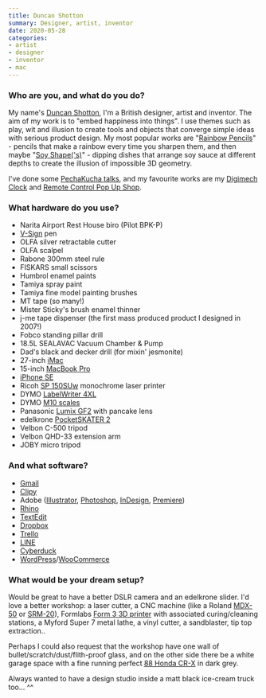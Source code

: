 ```yaml
---
title: Duncan Shotton
summary: Designer, artist, inventor
date: 2020-05-28
categories:
- artist
- designer
- inventor
- mac
---
```


### Who are you, and what do you do?

My name's [Duncan Shotton](https://dshott.co.uk/ "Duncan's website."), I'm a British designer, artist and inventor. The aim of my work is to "embed happiness into things". I use themes such as play, wit and illusion to create tools and objects that converge simple ideas with serious product design. My most popular works are "[Rainbow Pencils](https://dshott.co.uk/rainbow "Duncan's rainbow pencils.")" - pencils that make a rainbow every time you sharpen them, and then maybe "[Soy Shape('s)](https://dshott.co.uk/product/soy/ "Duncan's soy sauce dipping dishes.")" - dipping dishes that arrange soy sauce at different depths to create the illusion of impossible 3D geometry.

I've done some [PechaKucha talks](https://www.pechakucha.com/users/duncan-shotton "Duncan's PechaKucha account."), and my favourite works are my [Digimech Clock](https://dshott.co.uk/digimech "Duncan's electromagnetic clock.") and [Remote Control Pop Up Shop](https://dshott.co.uk/rc-shop "Duncan's tiny remotes controlled pop up shop.").

### What hardware do you use?

- Narita Airport Rest House biro (Pilot BPK-P)
- [V-Sign][] pen
- OLFA silver retractable cutter
- OLFA scalpel
- Rabone 300mm steel rule
- FISKARS small scissors
- Humbrol enamel paints
- Tamiya spray paint
- Tamiya fine model painting brushes
- MT tape (so many!)
- Mister Sticky's brush enamel thinner
- j-me tape dispenser (the first mass produced product I designed in 2007!)
- Fobco standing pillar drill
- 18.5L SEALAVAC Vacuum Chamber & Pump
- Dad's black and decker drill (for mixin' jesmonite)
- 27-inch [iMac][]
- 15-inch [MacBook Pro][macbook-pro]
- [iPhone SE][iphone-se]
- Ricoh [SP 150SUw][sp-150suw] monochrome laser printer
- DYMO [LabelWriter 4XL][labelwriter-4xl]
- DYMO [M10 scales][postal-scale-m10]
- Panasonic [Lumix GF2][lumix-dmc-gf2] with pancake lens
- edelkrone [PocketSKATER 2][pocketskater-2]
- Velbon C-500 tripod
- Velbon QHD-33 extension arm
- JOBY micro tripod

### And what software?

- [Gmail][]
- [Clipy][]
- Adobe ([Illustrator][], [Photoshop][], [InDesign][], [Premiere][])
- [Rhino][]
- [TextEdit][]
- [Dropbox]()
- [Trello]()
- [LINE][]
- [Cyberduck][]
- [WordPress][]/[WooCommerce][]

### What would be your dream setup?

Would be great to have a better DSLR camera and an edelkrone slider. I'd love a better workshop: a laser cutter, a CNC machine (like a Roland [MDX-50][modela-mdx-50] or [SRM-20][monofab-srm-20]), Formlabs [Form 3 3D printer][form-3] with associated curing/cleaning stations, a Myford Super 7 metal lathe, a vinyl cutter, a sandblaster, tip top extraction..

Perhaps I could also request that the workshop have one wall of bullet/scratch/dust/flith-proof glass, and on the other side there be a white garage space with a fine running perfect [88 Honda CR-X][cr-x] in dark grey.

Always wanted to have a design studio inside a matt black ice-cream truck too... ^^

[clipy]: https://github.com/Clipy/Clipy "A clipboard tool for macOS."
[cr-x]: https://en.wikipedia.org/wiki/Honda_CR-X "A car."
[cyberduck]: https://cyberduck.io/ "An FTP/SFTP client."
[form-3]: https://formlabs.com/3d-printers/form-3/ "A 3D printer."
[gmail]: https://mail.google.com/mail/ "Web-based email."
[illustrator]: https://www.adobe.com/products/illustrator.html "A vector graphics editor."
[imac]: https://www.apple.com/imac/ "An all-in-one computer."
[indesign]: https://www.adobe.com/products/indesign.html "A desktop/web publishing application."
[iphone-se]: https://en.wikipedia.org/wiki/IPhone_SE "A 4 inch smartphone."
[labelwriter-4xl]: http://www.dymo.com/en-US/labelwriter-4xl-label-printer "A label printer."
[line]: https://line.me/en/ "A messaging service."
[lumix-dmc-gf2]: https://www.amazon.com/Panasonic-Four-Thirds-Interchangeable-3-0-Inch-Touch-Screen/dp/B004A8ZQJS "A 12 megapixel digital camera with changeable lens."
[macbook-pro]: https://www.apple.com/macbook-pro/ "A laptop."
[modela-mdx-50]: https://www.rolanddga.com/products/3d/mdx-50-benchtop-cnc-mill "A CNC mill."
[monofab-srm-20]: https://www.rolanddga.com/products/3d/srm-20-small-milling-machine "A CNC mill."
[photoshop]: https://www.adobe.com/products/photoshop.html "A bitmap image editor."
[pocketskater-2]: http://web.archive.org/web/20220810204835/https://support.edelkrone.com/hc/en-us/articles/360007750931-PocketSKATER-2- "A wheeled camera slider."
[postal-scale-m10]: http://web.archive.org/web/20170704052309/http://www.dymo.com/en-GB/postal-scale-m10-m10lb-digital-postal-scale "A set of scales."
[premiere]: https://www.adobe.com/products/premiere.html "A video editing suite."
[rhino]: https://www.rhino3d.com/ "3D modelling software."
[sp-150suw]: http://support.ricoh.com/bb/html/dr_ut_e/apc/model/sp150suw/sp150suw.htm "A monochrome laser printer."
[textedit]: http://web.archive.org/web/20200525165141/https://support.apple.com/en-us/HT2523 "A text editor included with Mac OS X."
[v-sign]: http://web.archive.org/web/20210411223859/https://www.pilotpen.eu/en/v-sign-pen-medium-tip.html?master_product_id=887 "A pen."
[woocommerce]: https://woocommerce.com/ "An e-commerce plugin for WordPress."
[wordpress]: https://wordpress.com/ "Weblog publishing software."
